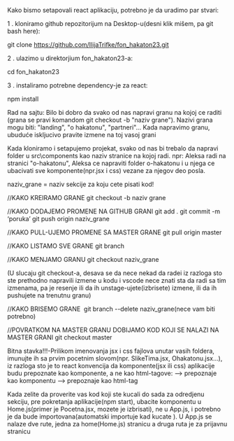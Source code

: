Kako bismo setapovali react aplikaciju, potrebno je da uradimo par stvari:

1 . kloniramo github repozitorijum na Desktop-u(desni klik mišem, pa git bash here):

git clone https://github.com/IlijaTrifke/fon_hakaton23.git

2 . ulazimo u direktorjium fon_hakaton23-a:

cd fon_hakaton23

3 . instaliramo potrebne dependency-je za react:

npm install

Rad na sajtu:
Bilo bi dobro da svako od nas napravi granu na kojoj ce raditi (grana se pravi komandom git checkout -b "naziv grane"). Nazivi grana mogu biti: "landing", "o hakatonu", "partneri"... Kada napravimo granu, ubuduće iskljucivo pravite izmene na toj vasoj grani

Kada kloniramo i setapujemo projekat, svako od nas bi trebalo da napravi folder u src\components kao naziv stranice na kojoj radi. npr: Aleksa radi na stranici "o-hakatonu", Aleksa ce napraviti folder o-hakatonu i u njega ce ubacivati sve komponente(npr.jsx i css) vezane za njegov deo posla.

naziv_grane = naziv sekcije za koju cete pisati kod!

//KAKO KREIRAMO GRANE
git checkout -b naziv grane

//KAKO DODAJEMO PROMENE NA GITHUB GRANI
git add .
git commit -m ‘poruka’
git push origin naziv_grane

//KAKO PULL-UJEMO PROMENE SA MASTER GRANE
git pull origin master

//KAKO LISTAMO SVE GRANE
git branch

//KAKO MENJAMO GRANU
git checkout naziv_grane

(U slucaju git checkout-a, desava se da nece nekad da radei iz razloga sto ste prethodno napravili izmene u kodu i vscode nece znati sta da radi sa tim izmenama,
pa je resenje ili da ih unstage-ujete(izbrisete) izmene, ili da ih pushujete na trenutnu granu)

//KAKO BRISEMO GRANE 
git branch --delete naziv_grane(nece vam biti potrebno)

//POVRATKOM NA MASTER GRANU DOBIJAMO KOD KOJI SE NALAZI NA MASTER GRANI
git checkout master

Bitna stavka!!!-Prilikom imenovanja jsx i css fajlova unutar vasih foldera, imunujte ih sa prvim pocetnim slovom(npr. SlikeTima.jsx, Ohakatonu.jsx...),
iz razloga sto je to react konvencija da komponente(jsx ili css) aplikacije budu prepoznate kao komponente, a ne kao html-tagove:
<Ohakatonu /> --> prepoznaje kao komponentu
<ohakatonu /> --> prepoznaje kao html-tag

Kada zelite da proverite vas kod koji ste kucali do sada za odredjenu sekciju, pre pokretanja aplikacije(npm start), ubacite komponentu u Home.js(primer je Pocetna.jsx, mozete je izbrisati), ne u App.js, i potrebno je da bude importovana(automatski importuje kad kucate <Pocetna/>). U App.js se nalaze dve rute, jedna za home(Home.js) stranicu a druga ruta je za prijavnu stranicu
